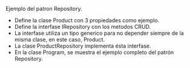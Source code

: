 Ejemplo del patron Repository.

* Define la clase Product con 3 propiedades como ejemplo.
* Define la interfase IRepository con los metodos CRUD.
* La interfase utiliza un tipo generico para no depender siempre de la misma clase, en este caso, Product.
* La clase ProductRepository implementa ésta interfase.
* En la clase Program, se muestra el ejemplo completo del patrón Repository.